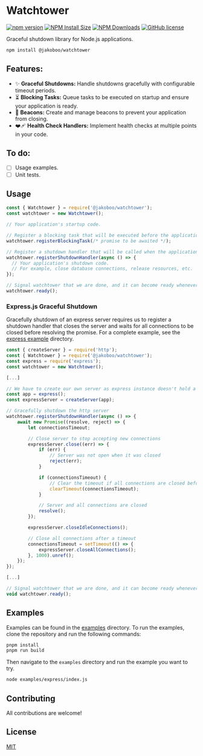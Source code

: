 # Watchtower

[![npm version](https://badge.fury.io/js/@jakoboo%2Fwatchtower.svg)](https://badge.fury.io/js/@jakoboo%2Fwatchtower)
[![NPM Install Size](https://badgen.net/packagephobia/install/@jakoboo/watchtower)](https://packagephobia.com/result?p=@jakoboo/watchtower)
[![NPM Downloads](https://badgen.net/npm/dm/@jakoboo/watchtower)](https://npmcharts.com/compare/@jakoboo/watchtower?minimal=true)
[![GitHub license](https://img.shields.io/badge/license-MIT-blue.svg)](https://github.com/jakoboo/watchtower/blob/main/LICENSE)

Graceful shutdown library for Node.js applications.

```bash
npm install @jakoboo/watchtower
```

## Features:

- ✨ **Graceful Shutdowns:** Handle shutdowns gracefully with configurable timeout periods.
- ⏳ **Blocking Tasks:** Queue tasks to be executed on startup and ensure your application is ready.
- 🚦 **Beacons:** Create and manage beacons to prevent your application from closing.
- ❤️‍🩹 **Health Check Handlers:** Implement health checks at multiple points in your code.

## To do:
- [ ] Usage examples.
- [ ] Unit tests.

## Usage
```javascript
const { Watchtower } = require('@jakoboo/watchtower');
const watchtower = new Watchtower();

// Your application's startup code.

// Register a blocking task that will be executed before the application is ready.
watchtower.registerBlockingTask(/* promise to be awaited */);

// Register a shutdown handler that will be called when the application is shutting down.
watchtower.registerShutdownHandler(async () => {
  // Your application's shutdown code.
  // For example, close database connections, release resources, etc.
});

// Signal watchtower that we are done, and it can become ready whenever queue blocking tasks are resolved.
watchtower.ready();
```

### Express.js Graceful Shutdown

Gracefully shutdown of an express server requires us to register a shutdown handler that closes the server and waits for all connections to be closed before resolving the promise.
For a complete example, see the [express example](./examples/express) directory.

```javascript
const { createServer } = require('http');
const { Watchtower } = require('@jakoboo/watchtower');
const express = require('express');
const watchtower = new Watchtower();

[...]

// We have to create our own server as express instance doesn't hold a reference to it
const app = express();
const expressServer = createServer(app);

// Gracefully shutdown the http server
watchtower.registerShutdownHandler(async () => {
    await new Promise((resolve, reject) => {
        let connectionsTimeout;

        // Close server to stop accepting new connections
        expressServer.close((err) => {
            if (err) {
                // Server was not open when it was closed
                reject(err);
            }

            if (connectionsTimeout) {
                // Clear the timeout if all connections are closed before the timeout
                clearTimeout(connectionsTimeout);
            }

            // Server and all connections are closed
            resolve();
        });

        expressServer.closeIdleConnections();

        // Close all connections after a timeout
        connectionsTimeout = setTimeout(() => {
            expressServer.closeAllConnections();
        }, 1000).unref();
    });
});

[...]

// Signal watchtower that we are done, and it can become ready whenever queue blocking tasks are resolved.
void watchtower.ready();
```

## Examples

Examples can be found in the [examples](./examples) directory.
To run the examples, clone the repository and run the following commands:

```bash
pnpm install
pnpm run build
```

Then navigate to the `examples` directory and run the example you want to try.

```bash
node examples/express/index.js
```

## Contributing
All contributions are welcome!

## License

[MIT](LICENSE)